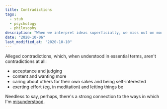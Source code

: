 ```yaml
---
title: Contradictions
tags:
  - stub
  - psychology
  - philosophy
description: "When we interpret ideas superficially, we miss out on more robust, nuanced, and useful ways of being."
date: "2020-10-06"
last_modified_at: "2020-10-10"
---
```


Alleged contradictions, which, when understood in essential terms, aren't contradictions at all:

* acceptance and judging
* content and wanting more
* caring about others for their own sakes and being self-interested
* exerting effort (eg, in meditation) and letting things be

Needless to say, perhaps, there's a strong connection to the ways in which I'm [misunderstood](/misunderstood/).
